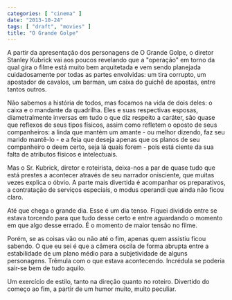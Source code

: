 ```yaml
---
categories: [ "cinema" ]
date: "2013-10-24"
tags: [ "draft", "movies" ]
title: "O Grande Golpe"
---
```

A partir da apresentação dos personagens de O Grande Golpe, o diretor
Stanley Kubrick vai aos poucos revelando que a "operação" em torno
da qual gira o filme está muito bem arquitetada e vem sendo planejada
cuidadosamente por todas as partes envolvidas: um tira corrupto, um
apostador de cavalos, um barman, um caixa do guichê de apostas, entre
tantos outros.

Não sabemos a história de todos, mas focamos na vida de dois deles:
o caixa e o mandante da quadrilha. Eles e suas respectivas esposas,
diametralmente inversas em tudo o que diz respeito a caráter, são
quase que reflexos de seus tipos físicos, assim como refletem o oposto
de seus companheiros: a linda que mantém um amante - ou melhor dizendo,
faz seu marido mantê-lo - e a feia que deseja apenas que os planos de
seu companheiro o deem certo, seja lá quais forem - pois está ciente
da sua falta de atributos físicos e intelectuais.

Mas o Sr. Kubrick, diretor e roteirista, deixa-nos a par de quase tudo
que está prestes a acontecer através de seu narrador onisciente, que
muitas vezes explica o óbvio. A parte mais divertida é acompanhar os
preparativos, a contratação de serviços especiais, o modus operandi
que ainda não ficou claro.

Até que chega o grande dia. Esse é um dia tenso. Fiquei dividido entre
se estava torcendo para que tudo desse certo e entre aguardando o momento
em que algo desse errado. É o momento de maior tensão no filme.

Porém, se as coisas vão ou não até o fim, apenas quem assistiu
ficou sabendo. O que eu sei é que a câmera oscila de forma abrupta
entre a estabilidade de um plano médio para a subjetividade de alguns
personagens. Trêmula com o que estava acontecendo. Incrédula se poderia
sair-se bem de tudo aquilo.

Um exercício de estilo, tanto na direção quanto no roteiro. Divertido
do começo ao fim, a partir de um humor muito, muito peculiar.

